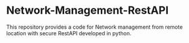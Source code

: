 # Network-Management-RestAPI
This repository provides a code for Network management from remote location with secure RestAPI developed in python.
